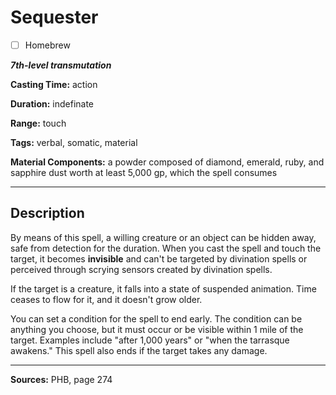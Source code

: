 # Sequester

- [ ] Homebrew

***7th-level transmutation***

**Casting Time:** action

**Duration:** indefinate

**Range:** touch

**Tags:** verbal, somatic, material

**Material Components:** a powder composed of diamond, emerald, ruby, and sapphire dust worth at least 5,000 gp, which the spell consumes

---

## Description
By means of this spell, a willing creature or an object can be hidden away, safe from detection for the duration.
When you cast the spell and touch the target, it becomes **invisible** and can't be targeted by divination spells or perceived through scrying sensors created by divination spells.

If the target is a creature, it falls into a state of suspended animation.
Time ceases to flow for it, and it doesn't grow older.

You can set a condition for the spell to end early.
The condition can be anything you choose, but it must occur or be visible within 1 mile of the target.
Examples include "after 1,000 years" or "when the tarrasque awakens."
This spell also ends if the target takes any damage.

---

**Sources:** PHB, page 274
